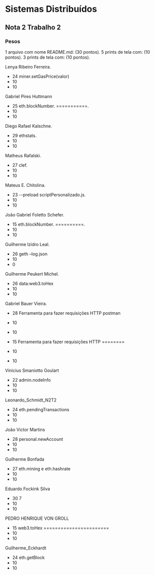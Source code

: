 # Sistemas Distribuídos
## Nota 2 Trabalho 2
### Pesos

1 arquivo com nome README.md: (30 pontos). 
5 prints de tela com: (10 pontos). 
3 prints de tela com: (10 pontos). 

Lenya Ribeiro Ferreira. 
- 24 miner.setGasPrice(valor)  
- 10  
- 10  

 Gabriel Pires Huttmann  
- 25  eth.blockNumber.   ===========. 
- 10  
- 10  

 Diego Rafael Kalschne. 
- 29 ethstats.  
- 10  
- 10  

Matheus Rafalski. 
- 27 clef. 
- 10  
- 10  
   
Mateus E. Chitolina. 
- 23  --preload scriptPersonalizado.js. 
- 10  
- 10  

João Gabriel Foletto Schefer. 
- 15  eth.blockNumber.  ==========. 
- 10  
- 10  

Guilherme Izidro Leal.  
- 26   geth –log.json
- 10 
- 0  
 
Guilherme Peukert Michel. 
- 26   data:web3.toHex
- 10   
- 10   

Gabriel Bauer Vieira.  
- 28   Ferramenta para fazer requisições HTTP postman
- 10   
- 10   


- 15   Ferramenta para fazer requisições HTTP ========
- 10   
- 10  



Vinicius Smaniotto Goulart
- 22    admin.nodeInfo
- 10   
- 10  

Leonardo_Schmidt_N2T2
- 24	  eth.pendingTransactions
- 10  
- 10   

João Victor Martins
- 28	  personal.newAccount
- 10  
- 10

Guilherme Bonfada
- 27	  eth.mining  e  eth.hashrate   
- 10  
- 10

Eduardo Fockink Silva
- 30  7 	    
- 10  
- 10

PEDRO HENRIQUE VON GROLL
- 15   web3.toHex =======================
- 10  
- 10

Guilherme_Eckhardt
- 24  eth.getBlock  
- 10  
- 10









